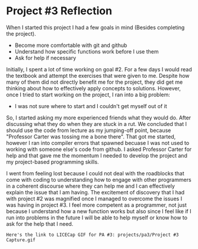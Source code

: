 # Project #3 Reflection
When I started this project I had a few goals in mind (Besides completing the project).

  - Become more comfortable with git and github
  - Understand how specific functions work before I use them
  - Ask for help if necessary

Initially, I spent a lot of time working on goal #2. For a few days I would read the textbook and attempt the exercises that
were given to me. Despite how many of them did not directly benefit me for the project, they did get me thinking about how
to effectively apply concepts to solutions. However, once I tried to start working on the project, I ran into a big
problem:
  - I was not sure where to start and I couldn't get myself out of it
 
So, I started asking my more experienced friends what they would do. After discussing what they do when they are stuck in a
rut. We concluded that I should use the code from lecture as my jumping-off point, because "Professor Carter was tossing me a bone there". That got me started, however I ran into compiler errors that spawned becuase I was not used to working with someone else's code from github. I asked Professor Carter for help and that gave me the momentum I needed to develop the project and my project-based programming skills. 

I went from feeling lost because I could not deal with the roadblocks that come with coding to understanding how to engage with other programmers in a coherent discourse where they can help me and I can effectively explain the issue that I am having. The excitement of discovery that I had with project #2 was magnified once I managed to overcome the issues I was having in project #3. I feel more competent as a programmer, not just because I understand how a new function works but also since I feel like if I run into problems in the future I will be able to help myself or know how to ask for the help that I need.

```
Here's the link to LICECap GIF for PA #3: projects/pa3/Project #3 Capture.gif

```

